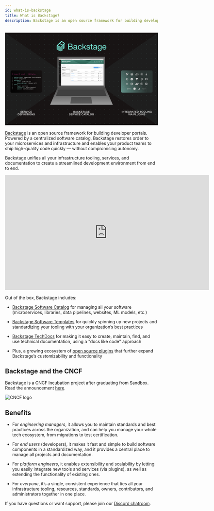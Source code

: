 ```yaml
---
id: what-is-backstage
title: What is Backstage?
description: Backstage is an open source framework for building developer portals. Powered by a centralized software catalog, Backstage restores order to your microservices and infrastructure
---
```


![software-catalog](../assets/header.png)

[Backstage](https://backstage.io/) is an open source framework for building developer
portals. Powered by a centralized software catalog, Backstage restores order to
your microservices and infrastructure and enables your product teams to ship
high-quality code quickly — without compromising autonomy.

Backstage unifies all your infrastructure tooling, services, and documentation
to create a streamlined development environment from end to end.

<iframe width="672" height="378" src="https://www.youtube.com/embed/85TQEpNCaU0" title="YouTube video player" frameborder="0" allow="accelerometer; autoplay; clipboard-write; encrypted-media; gyroscope; picture-in-picture" allowfullscreen></iframe>

Out of the box, Backstage includes:

- [Backstage Software Catalog](../features/software-catalog/index.md) for
 managing all your software (microservices, libraries, data pipelines,
 websites, ML models, etc.)

- [Backstage Software Templates](../features/software-templates/index.md) for
 quickly spinning up new projects and standardizing your tooling with your
 organization’s best practices

- [Backstage TechDocs](../features/techdocs/README.md) for making it easy to
 create, maintain, find, and use technical documentation, using a "docs like
 code" approach

- Plus, a growing ecosystem of
 [open source plugins](https://github.com/backstage/backstage/tree/master/plugins)
 that further expand Backstage’s customizability and functionality

## Backstage and the CNCF

Backstage is a CNCF Incubation project after graduating from Sandbox. Read the announcement
[here](https://backstage.io/blog/2022/03/16/backstage-turns-two#out-of-the-sandbox-and-into-incubation).

<img src="https://backstage.io/img/cncf-white.svg" alt="CNCF logo" width="400" />

## Benefits

- For _engineering managers_, it allows you to maintain standards and best
 practices across the organization, and can help you manage your whole tech
 ecosystem, from migrations to test certification.

- For _end users_ (developers), it makes it fast and simple to build software
 components in a standardized way, and it provides a central place to manage
 all projects and documentation.

- For _platform engineers_, it enables extensibility and scalability by letting
 you easily integrate new tools and services (via plugins), as well as
 extending the functionality of existing ones.

- For _everyone_, it’s a single, consistent experience that ties all your
 infrastructure tooling, resources, standards, owners, contributors, and
 administrators together in one place.

If you have questions or want support, please join our
[Discord chatroom](https://discord.gg/backstage-687207715902193673).
